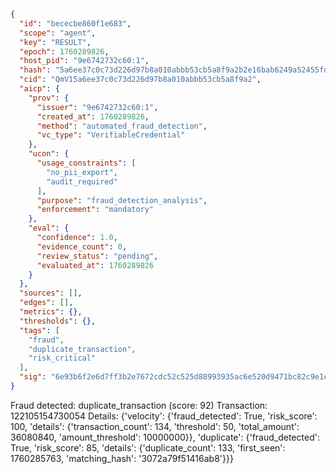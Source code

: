 ```json
{
  "id": "bececbe860f1e683",
  "scope": "agent",
  "key": "RESULT",
  "epoch": 1760289826,
  "host_pid": "9e6742732c60:1",
  "hash": "5a6ee37c0c73d226d97b8a010abbb53cb5a8f9a2b2e16bab6249a52455fd892f",
  "cid": "QmV15a6ee37c0c73d226d97b8a010abbb53cb5a8f9a2",
  "aicp": {
    "prov": {
      "issuer": "9e6742732c60:1",
      "created_at": 1760289826,
      "method": "automated_fraud_detection",
      "vc_type": "VerifiableCredential"
    },
    "ucon": {
      "usage_constraints": [
        "no_pii_export",
        "audit_required"
      ],
      "purpose": "fraud_detection_analysis",
      "enforcement": "mandatory"
    },
    "eval": {
      "confidence": 1.0,
      "evidence_count": 0,
      "review_status": "pending",
      "evaluated_at": 1760289826
    }
  },
  "sources": [],
  "edges": [],
  "metrics": {},
  "thresholds": {},
  "tags": [
    "fraud",
    "duplicate_transaction",
    "risk_critical"
  ],
  "sig": "6e93b6f2e6d7ff3b2e7672cdc52c525d88993935ac6e520d9471bc82c9e1c8d4"
}
```

Fraud detected: duplicate_transaction (score: 92)
Transaction: 122105154730054
Details: {'velocity': {'fraud_detected': True, 'risk_score': 100, 'details': {'transaction_count': 134, 'threshold': 50, 'total_amount': 36080840, 'amount_threshold': 10000000}}, 'duplicate': {'fraud_detected': True, 'risk_score': 85, 'details': {'duplicate_count': 133, 'first_seen': 1760285763, 'matching_hash': '3072a79f51416ab8'}}}